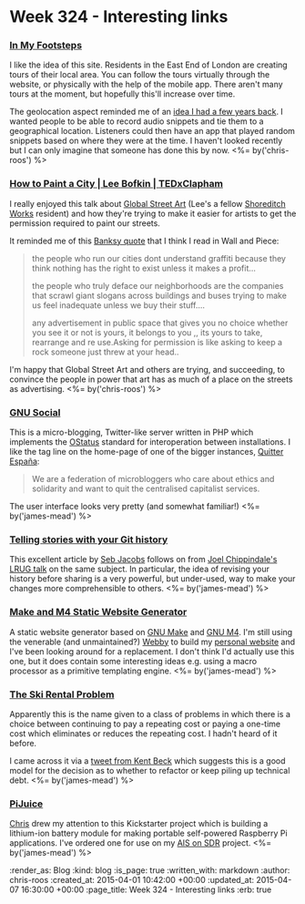 Week 324 - Interesting links
============================

### [In My Footsteps](http://www.inmyfootsteps.org/)

I like the idea of this site. Residents in the East End of London are creating tours of their local area. You can follow the tours virtually through the website, or physically with the help of the mobile app. There aren't many tours at the moment, but hopefully this'll increase over time.

The geolocation aspect reminded me of an [idea I had a few years back][geolocated-audio]. I wanted people to be able to record audio snippets and tie them to a geographical location. Listeners could then have an app that played random snippets based on where they were at the time. I haven't looked recently but I can only imagine that someone has done this by now. <%= by('chris-roos') %>

[geolocated-audio]: http://chrisroos.co.uk/blog/2009-09-14-pouring-factlets-into-your-brain-holder-via-your-ear-sieves


### [How to Paint a City | Lee Bofkin | TEDxClapham](https://www.youtube.com/watch?v=CoTNhzztj2s)

I really enjoyed this talk about [Global Street Art][] (Lee's a fellow [Shoreditch Works][] resident) and how they're trying to make it easier for artists to get the permission required to paint our streets.

It reminded me of this [Banksy quote][] that I think I read in Wall and Piece:

> the people who run our cities dont understand graffiti because they think nothing has the right to exist unless it makes a profit...
>
> the people who truly deface our neighborhoods are the companies that scrawl giant slogans across buildings and buses trying to make us feel inadequate unless we buy their stuff....
>
> any advertisement in public space that gives you no choice whether you see it or not is yours, it belongs to you ,, its yours to take, rearrange and re use.Asking for permission is like asking to keep a rock someone just threw at your head..

I'm happy that Global Street Art and others are trying, and succeeding, to convince the people in power that art has as much of a place on the streets as advertising. <%= by('chris-roos') %>


### [GNU Social](https://gnu.io/social/)

This is a micro-blogging, Twitter-like server written in PHP which implements the [OStatus][] standard for interoperation between installations. I like the tag line on the home-page of one of the bigger instances, [Quitter España][]:

> We are a federation of microbloggers who care about ethics and solidarity and want to quit the centralised capitalist services.

The user interface looks very pretty (and somewhat familiar!) <%= by('james-mead') %>


### [Telling stories with your Git history](https://about.futurelearn.com/blog/telling-stories-with-your-git-history/)

This excellent article by [Seb Jacobs][] follows on from [Joel Chippindale's LRUG talk][] on the same subject. In particular, the idea of revising your history before sharing is a very powerful, but under-used, way to make your changes more comprehensible to others. <%= by('james-mead') %>


### [Make and M4 Static Website Generator](http://datagrok.github.io/m4-bakery/)

A static website generator based on [GNU Make][] and [GNU M4][]. I'm still using the venerable (and unmaintained?) [Webby][] to build my [personal website][James' Personal Website] and I've been looking around for a replacement. I don't think I'd actually use this one, but it does contain some interesting ideas e.g. using a macro processor as a primitive templating engine. <%= by('james-mead') %>


### [The Ski Rental Problem](http://en.wikipedia.org/wiki/Ski_rental_problem)

Apparently this is the name given to a class of problems in which there is a choice between continuing to pay a repeating cost or paying a one-time cost which eliminates or reduces the repeating cost. I hadn't heard of it before.

I came across it via a [tweet from Kent Beck][] which suggests this is a good model for the decision as to whether to refactor or keep piling up technical debt. <%= by('james-mead') %>

### [PiJuice](https://www.kickstarter.com/projects/1895460425/pijuice-a-portable-project-platform-for-every-rasp/description)

[Chris][] drew my attention to this Kickstarter project which is building a lithium-ion battery module for making portable self-powered Raspberry Pi applications. I've ordered one for use on my [AIS on SDR][] project. <%= by('james-mead') %>


[Banksy quote]: https://www.goodreads.com/quotes/163503-the-people-who-run-our-cities-dont-understand-graffiti-because
[Global Street Art]: http://globalstreetart.com/
[Shoreditch Works]: http://shoreditchworks.com/
[Webby]: http://webby.rubyforge.org
[GNU Make]: http://www.gnu.org/software/make/
[GNU M4]: http://www.gnu.org/software/m4/
[James' Personal Website]: http://jamesmead.org/
[OStatus]: http://en.wikipedia.org/wiki/OStatus
[Quitter España]: https://quitter.es/
[Seb Jacobs]: https://www.sebjacobs.com/
[Joel Chippindale's LRUG talk]: https://skillsmatter.com/skillscasts/6128-telling-stories-through-your-commits
[tweet from Kent Beck]: https://twitter.com/KentBeck/status/583757724304994304
[Chris]: /chris-roos
[AIS on SDR]: https://github.com/freerange/ais-on-sdr

:render_as: Blog
:kind: blog
:is_page: true
:written_with: markdown
:author: chris-roos
:created_at: 2015-04-01 10:42:00 +00:00
:updated_at: 2015-04-07 16:30:00 +00:00
:page_title: Week 324 - Interesting links
:erb: true

